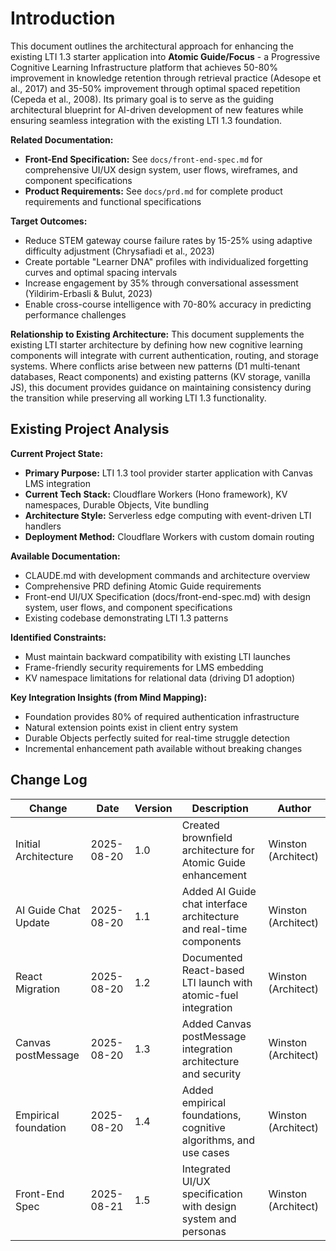 # Introduction

This document outlines the architectural approach for enhancing the existing LTI 1.3 starter application into **Atomic Guide/Focus** - a Progressive Cognitive Learning Infrastructure platform that achieves 50-80% improvement in knowledge retention through retrieval practice (Adesope et al., 2017) and 35-50% improvement through optimal spaced repetition (Cepeda et al., 2008). Its primary goal is to serve as the guiding architectural blueprint for AI-driven development of new features while ensuring seamless integration with the existing LTI 1.3 foundation.

**Related Documentation:**

- **Front-End Specification:** See `docs/front-end-spec.md` for comprehensive UI/UX design system, user flows, wireframes, and component specifications
- **Product Requirements:** See `docs/prd.md` for complete product requirements and functional specifications

**Target Outcomes:**

- Reduce STEM gateway course failure rates by 15-25% using adaptive difficulty adjustment (Chrysafiadi et al., 2023)
- Create portable "Learner DNA" profiles with individualized forgetting curves and optimal spacing intervals
- Increase engagement by 35% through conversational assessment (Yildirim-Erbasli & Bulut, 2023)
- Enable cross-course intelligence with 70-80% accuracy in predicting performance challenges

**Relationship to Existing Architecture:**
This document supplements the existing LTI starter architecture by defining how new cognitive learning components will integrate with current authentication, routing, and storage systems. Where conflicts arise between new patterns (D1 multi-tenant databases, React components) and existing patterns (KV storage, vanilla JS), this document provides guidance on maintaining consistency during the transition while preserving all working LTI 1.3 functionality.

## Existing Project Analysis

**Current Project State:**

- **Primary Purpose:** LTI 1.3 tool provider starter application with Canvas LMS integration
- **Current Tech Stack:** Cloudflare Workers (Hono framework), KV namespaces, Durable Objects, Vite bundling
- **Architecture Style:** Serverless edge computing with event-driven LTI handlers
- **Deployment Method:** Cloudflare Workers with custom domain routing

**Available Documentation:**

- CLAUDE.md with development commands and architecture overview
- Comprehensive PRD defining Atomic Guide requirements
- Front-end UI/UX Specification (docs/front-end-spec.md) with design system, user flows, and component specifications
- Existing codebase demonstrating LTI 1.3 patterns

**Identified Constraints:**

- Must maintain backward compatibility with existing LTI launches
- Frame-friendly security requirements for LMS embedding
- KV namespace limitations for relational data (driving D1 adoption)

**Key Integration Insights (from Mind Mapping):**

- Foundation provides 80% of required authentication infrastructure
- Natural extension points exist in client entry system
- Durable Objects perfectly suited for real-time struggle detection
- Incremental enhancement path available without breaking changes

## Change Log

| Change               | Date       | Version | Description                                                         | Author              |
| -------------------- | ---------- | ------- | ------------------------------------------------------------------- | ------------------- |
| Initial Architecture | 2025-08-20 | 1.0     | Created brownfield architecture for Atomic Guide enhancement        | Winston (Architect) |
| AI Guide Chat Update | 2025-08-20 | 1.1     | Added AI Guide chat interface architecture and real-time components | Winston (Architect) |
| React Migration      | 2025-08-20 | 1.2     | Documented React-based LTI launch with atomic-fuel integration      | Winston (Architect) |
| Canvas postMessage   | 2025-08-20 | 1.3     | Added Canvas postMessage integration architecture and security      | Winston (Architect) |
| Empirical foundation | 2025-08-20 | 1.4     | Added empirical foundations, cognitive algorithms, and use cases    | Winston (Architect) |
| Front-End Spec       | 2025-08-21 | 1.5     | Integrated UI/UX specification with design system and personas      | Winston (Architect) |
